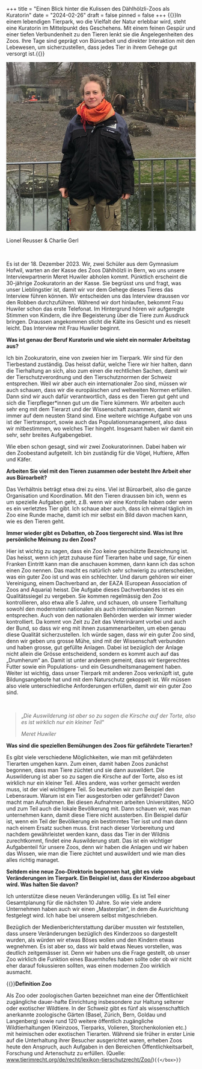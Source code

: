 +++
title = "Einen Blick hinter die Kulissen des Dählhölzli-Zoos als Kuratorin"
date = "2024-02-26"
draft = false
pinned = false
+++
{{<lead>}}In einem lebendigen Tierpark, wo die Vielfalt der Natur erlebbar wird, steht eine Kuratorin im Mittelpunkt des Geschehens. Mit einem feinen Gespür und einer tiefen Verbundenheit zu den Tieren lenkt sie die Angelegenheiten des Zoos. Ihre Tage sind geprägt von Büroarbeit und direkter Interaktion mit den Lebewesen, um sicherzustellen, dass jedes Tier in ihrem Gehege gut versorgt ist.{{</lead>}}



![](whatsapp-image-2024-02-26-at-21.21.32.jpeg)

Lionel Reusser & Charlie Gerl

 

Es ist der 18. Dezember 2023. Wir, zwei Schüler aus dem Gymnasium Hofwil, warten an der Kasse des Zoos Dählhölzli in Bern, wo uns unsere Interviewpartnerin Meret Huwiler abholen kommt. Pünktlich erscheint die 30-jährige Zookuratorin an der Kasse. Sie begrüsst uns und fragt, was unser Lieblingstier ist, damit wir vor dem Gehege dieses Tieres das Interview führen können. Wir entscheiden uns das Interview draussen vor den Robben durchzuführen. Während wir dort hinlaufen, bekommt Frau Huwiler schon das erste Telefonat. Im Hintergrund hören wir aufgeregte Stimmen von Kindern, die ihre Begeisterung über die Tiere zum Ausdruck bringen. Draussen angekommen sticht die Kälte ins Gesicht und es nieselt leicht. Das Interview mit Frau Huwiler beginnt.





**Was ist genau der Beruf Kuratorin und wie sieht ein normaler Arbeitstag aus?**

Ich bin Zookuratorin, eine von zweien hier im Tierpark. Wir sind für den Tierbestand zuständig. Das heisst dafür, welche Tiere wir hier halten, dann die Tierhaltung an sich, also zum einen die rechtlichen Sachen, damit wir der Tierschutzverordnung und den Tierschutznormen der Schweiz entsprechen. Weil wir aber auch ein internationaler Zoo sind, müssen wir auch schauen, dass wir die europäischen und weltweiten Normen erfüllen. Dann sind wir auch dafür verantwortlich, dass es den Tieren gut geht und sich die Tierpfleger*innen gut um die Tiere kümmern. Wir arbeiten auch sehr eng mit dem Tierarzt und der Wissenschaft zusammen, damit wir immer auf dem neusten Stand sind. Eine weitere wichtige Aufgabe von uns ist der Tiertransport, sowie auch das Populationsmanagement, also dass wir mitbestimmen, wo welches Tier hingeht. Insgesamt haben wir damit ein sehr, sehr breites Aufgabengebiet.

Wie eben schon gesagt, sind wir zwei Zookuratorinnen. Dabei haben wir den Zoobestand aufgeteilt. Ich bin zuständig für die Vögel, Huftiere, Affen und Käfer.





**Arbeiten Sie viel mit den Tieren zusammen oder besteht Ihre Arbeit eher aus Büroarbeit?**

Das Verhältnis beträgt etwa drei zu eins. Viel ist Büroarbeit, also die ganze Organisation und Koordination. Mit den Tieren draussen bin ich, wenn es um spezielle Aufgaben geht, z.B. wenn wir eine Kontrolle haben oder wenn es ein verletztes Tier gibt. Ich schaue aber auch, dass ich einmal täglich im Zoo eine Runde mache, damit ich mir selbst ein Bild davon machen kann, wie es den Tieren geht.





**Immer wieder gibt es Debatten, ob Zoos tiergerecht sind. Was ist Ihre persönliche Meinung zu den Zoos?**

Hier ist wichtig zu sagen, dass ein Zoo keine geschützte Bezeichnung ist. Das heisst, wenn ich jetzt zuhause fünf Tierarten habe und sage, für einen Franken Eintritt kann man die anschauen kommen, dann kann ich das schon einen Zoo nennen. Das macht es natürlich sehr schwierig zu unterscheiden, was ein guter Zoo ist und was ein schlechter. Und darum gehören wir einer Vereinigung, einem Dachverband an, der EAZA (European Association of Zoos and Aquaria) heisst. Die Aufgabe dieses Dachverbandes ist es ein Qualitätssiegel zu vergeben. Sie kommen regelmässig den Zoo kontrollieren, also etwa alle 5 Jahre, und schauen, ob unsere Tierhaltung sowohl den modernsten nationalen als auch internationalen Normen entsprechen. Auch von den nationalen Behörden werden wir immer wieder kontrolliert. Da kommt von Zeit zu Zeit das Veterinäramt vorbei und auch der Bund, so dass wir eng mit ihnen zusammenarbeiten, um eben genau diese Qualität sicherzustellen. Ich würde sagen, dass wir ein guter Zoo sind, denn wir geben uns grosse Mühe, sind mit der Wissenschaft verbunden und haben grosse, gut gefüllte Anlagen. Dabei ist bezüglich der Anlage nicht allein die Grösse entscheidend, sondern es kommt auch auf das „Drumherum“ an. Damit ist unter anderem gemeint, dass wir tiergerechtes Futter sowie ein Populations- und ein Gesundheitsmanagement haben. Weiter ist wichtig, dass unser Tierpark mit anderen Zoos verknüpft ist, gute Bildungsangebote hat und mit dem Naturschutz gekoppelt ist. Wir müssen also viele unterschiedliche Anforderungen erfüllen, damit wir ein guter Zoo sind.  

 

> „*Die Auswilderung ist aber so zu sagen die Kirsche auf der Torte, also es ist wirklich nur ein kleiner Teil*“
>
> *Meret Huwiler*





**Was sind die speziellen Bemühungen des Zoos für gefährdete Tierarten?**

Es gibt viele verschiedene Möglichkeiten, wie man mit gefährdeten Tierarten umgehen kann. Zum einen, damit haben Zoos zunächst begonnen, dass man Tiere züchtet und sie dann auswildert. Die Auswilderung ist aber so zu sagen die Kirsche auf der Torte, also es ist wirklich nur ein kleiner Teil. Alles andere, was vorher gemacht werden muss, ist der viel wichtigere Teil. So beurteilen wir zum Beispiel den Lebensraum. Warum ist ein Tier ausgestorben oder gefährdet? Davon macht man Aufnahmen. Bei diesen Aufnahmen arbeiten Universitäten, NGO und zum Teil auch die lokale Bevölkerung mit. Dann schauen wir, was man unternehmen kann, damit diese Tiere nicht aussterben. Ein Beispiel dafür ist, wenn ein Teil der Bevölkerung ein bestimmtes Tier isst und man dann nach einem Ersatz suchen muss. Erst nach dieser Vorbereitung und nachdem gewährleistet werden kann, dass das Tier in der Wildnis zurechtkommt, findet eine Auswilderung statt. Das ist ein wichtiger Aufgabenteil für unsere Zoos, denn wir haben die Anlagen und wir haben das Wissen, wie man die Tiere züchtet und auswildert und wie man dies alles richtig managet.





**Seitdem eine neue Zoo-Direktorin begonnen hat, gibt es viele Veränderungen im Tierpark. Ein Beispiel ist, dass der Kinderzoo abgebaut wird. Was halten Sie davon?**

Ich unterstütze diese neuen Veränderungen völlig. Es ist Teil einer Gesamtplanung für die nächsten 10 Jahre. So wie viele andere Unternehmen haben auch wir einen „Masterplan“, in dem die Ausrichtung festgelegt wird. Ich habe bei unserem selbst mitgeschrieben.

Bezüglich der Medienberichterstattung darüber mussten wir feststellen, dass unsere Veränderungen bezüglich des Kinderzoos so dargestellt wurden, als würden wir etwas Böses wollen und den Kindern etwas wegnehmen. Es ist aber so, dass wir bald etwas Neues vorstellen, was deutlich zeitgemässer ist. Denn wir haben uns die Frage gestellt, ob unser Zoo wirklich die Funktion eines Bauernhofes haben sollte oder ob wir nicht eher darauf fokussieren sollten, was einen modernen Zoo wirklich ausmacht.





{{<box>}}**Definition Zoo**

Als Zoo oder zoologischen Garten bezeichnet man eine der Öffentlichkeit zugängliche dauer-hafte Einrichtung insbesondere zur Haltung seltener oder exotischer Wildtiere. In der Schweiz gibt es fünf als wissenschaftlich anerkannte zoologische Gärten (Basel, Zürich, Bern, Goldau und Langenberg) sowie rund 120 weitere öffentlich zugängliche Wildtierhaltungen (Kleinzoos, Tierparks, Volieren, Storchenkolonien etc.) mit heimischen oder exotischen Tierarten. Während sie früher in erster Linie auf die Unterhaltung ihrer Besucher ausgerichtet waren, erheben Zoos heute den Anspruch, auch Aufgaben in den Bereichen Öffentlichkeitsarbeit, Forschung und Artenschutz zu erfüllen. (Quelle: www.tierimrecht.org/de/recht/lexikon-tierschutzrecht/Zoo/)`{{</box>}}`